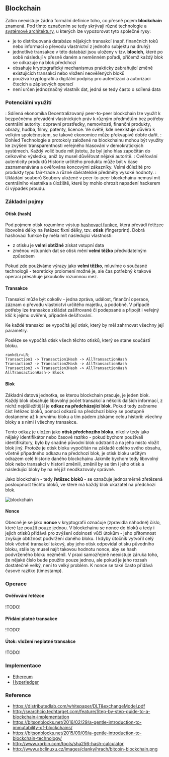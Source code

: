 ## Blockchain

Zatím neexistuje žádná formální definice toho, co přesně pojem **blockchain** znamená. Pod tímto označením se tedy skrývají různé technologie a [systémové architektury](wiki/architektura), u kterých lze vypozorovat tyto společné rysy:

- je to distribuovaná databáze nějakých transakcí (např. finančních toků nebo informací o převodu vlastnictví z jednoho subjektu na druhý)
- jednotlivé transakce v této databázi jsou uloženy v tzv. **blocích**, které po sobě následují v přesně daném a neměnném pořadí, přičemž každý blok se odkazuje na blok předchozí
- obsahuje kryptografický mechanismus prakticky zabraňující změně existujících transakcí nebo vložení neověřených bloků
- používá kryptografii a digitální podpisy pro autentizaci a autorizaci čtecích a zápisových operací
- není určen jednoznačný vlastník dat, jedná se tedy často o sdílená data

### Potenciální využití

: Sdílená ekonomika
Decentralizovaný peer-to-peer blockchain lze využít k bezpečnému převádění vlastnických práv k různým předmětům bez potřeby centrální autority: dopravní prostředky, nemovitosti, finanční produkty, obrazy, hudba, filmy, patenty, licence. Ve světě, kde neexistuje důvěra k velkým společnostem, se takové ekonomice může překvapivě dobře dařit.
: Dohled
Technologie a protokoly založené na blockchainu mohou být využity ke zvýšení transparentnosti veřejného hlasování v demokratických systémech. Každý volič bude mít jistotu, že byl jeho hlas započítán do celkového výsledku, aniž by musel důvěřovat nějaké autoritě.
: Ověřování autenticity produktů
Historie určitého produktu může být v čase zaznamenávána a ověřována koncovými zákazníky. Velmi důležité pro produkty typu fair-trade a různé sběratelské předměty vysoké hodnoty.
: Ukládání souborů
Soubory uložené v peer-to-peer blockchainu nemusí mít centrálního vlastníka a úložiště, které by mohlo ohrozit napadení hackerem či výpadek proudu.

### Základní pojmy

#### Otisk (hash)

Pod pojmem otisk rozumíme výstup [hashovací funkce](wiki/zobrazeni), která převádí řetězec libovolné délky na řetězec fixní délky, tzv. **otisk** (fingerprint). 
Dobrá hashovací funkce by měla mít následující vlastnosti:
 
- z otisku je **velmi obtížné** získat vstupní data
- změnou vstupních dat se otisk mění **velmi těžko** předvídatelným způsobem

Pokud zde používáme výrazy jako **velmi těžko**, mluvíme o současné technologii - teoreticky prolomení možné je, ale čas potřebný k takové operaci přesahuje jakoukoliv rozumnou mez.

#### Transakce

Transakcí může být cokoliv - jedna zpráva, událost, finanční operace, záznam o převodu vlastnictví určitého majetku, a podobně.
V případě potřeby lze transakce zkládat zašifrované či podepsané a připojit i veřejný klíč k jejímu ověření, případně dešifrování.

Ke každé transakci se vypočítá její otisk, který by měl zahrnovat všechny její parametry.
 
Posléze se vypočítá otisk všech těchto otisků, který se stane součástí bloku.

```dot:digraph
rankdir=LR;
Transaction1 -> Transaction1Hash -> AllTransactionHash
Transaction2 -> Transaction2Hash -> AllTransactionHash
Transaction3 -> Transaction3Hash -> AllTransactionHash
AllTransactionHash-> Block
```

#### Blok

Základní datová jednotka, se kterou blockchain pracuje, je jeden blok.
Každý blok obsahuje libovolný počet transakcí a několik dalších informací, z nichž nejdůležitější je **odkaz na předcházející blok**.
Pokud tedy začneme čist řetězec bloků, pomocí odkazů na předchozí bloky se postupně dostaneme až k prvnímu bloku a tím pádem získáme celou historii: všechny bloky a s nimi i všechny transakce.

Tento odkaz je uložen jako **otisk předchozího bloku**, nikoliv tedy jako nějaký identifikátor nebo časové razítko - pokud bychom používali identifikátory, bylo by snadné původní blok odstranit a na jeho místo vložit blok jiný.
Protože je otisk bloku vypočítán na základě celého svého obsahu, včetně případného odkazu na předchozí blok, je otisk bloku určitým odrazem celé historie daného blockchainu
Jakmile bychom tedy libovolný blok nebo transakci v historii změnili, změnil by se tím i jeho otisk a následující bloky by na něj již neodkazovaly správně.

Jako blockchain - tedy **řetězec bloků** - se označuje jednosměrně zřetězená posloupnost těchto bloků, ve které má každý blok ukazatel na předchozí blok.

![blockchain](blockchain.png)

#### Nonce

Obecně je se jako **nonce** v kryptografii označuje (zpravidla náhodné) číslo, které lze použít pouze jednou. V blockchainu se nonce do bloků a tedy i jejich otisků přidává pro zvýšení odolnosti vůči útokům - jeho přítomnost zvyšuje obtížnost podvržení daného bloku. I kdyby útočník vytvořil celý blok včetně transakcí takový, aby jeho otisk odpovídal otisku původního bloku, stále by musel najít takovou hodnotu nonce, aby se hash podvrženého bloku nezměnil. V praxi samozřejmě neexistuje záruka toho, že nějaké číslo bude použito pouze jednou, ale pokud je jeho rozsah dostatečně velký, není to velký problém. K nonce se také často přidává časové razítko (timestamp).

### Operace

#### Ověřování řetězce

!TODO!

#### Přidání platné transakce

!TODO!

#### Útok: vložení neplatné transakce

!TODO!

### Implementace

- [Ethereum](https://www.ethereum.org/)
- [Hyperledger](https://www.hyperledger.org/)

### Reference

- https://distributedlab.com/whitepaper/DLT&exchangeModel.pdf
- http://searchcio.techtarget.com/feature/Step-by-step-guide-to-a-blockchain-implementation
- https://bitsonblocks.net/2016/02/29/a-gentle-introduction-to-immutability-of-blockchains/
- https://bitsonblocks.net/2015/09/09/a-gentle-introduction-to-blockchain-technology/
- http://www.xorbin.com/tools/sha256-hash-calculator
- http://www.abclinuxu.cz/images/clanky/hrach/bitcoin-blockchain.png
